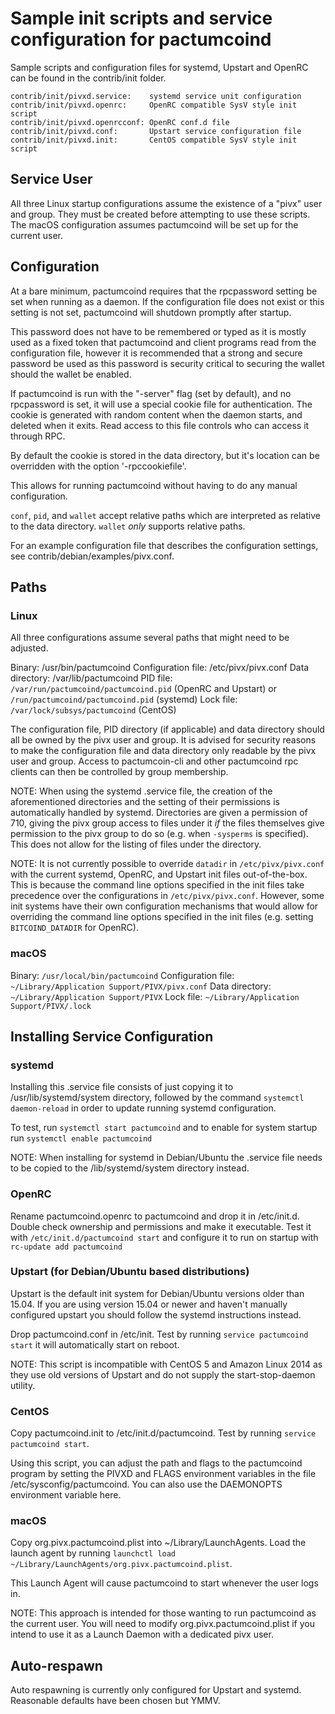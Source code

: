 Sample init scripts and service configuration for pactumcoind
==========================================================

Sample scripts and configuration files for systemd, Upstart and OpenRC
can be found in the contrib/init folder.

    contrib/init/pivxd.service:    systemd service unit configuration
    contrib/init/pivxd.openrc:     OpenRC compatible SysV style init script
    contrib/init/pivxd.openrcconf: OpenRC conf.d file
    contrib/init/pivxd.conf:       Upstart service configuration file
    contrib/init/pivxd.init:       CentOS compatible SysV style init script

Service User
---------------------------------

All three Linux startup configurations assume the existence of a "pivx" user
and group.  They must be created before attempting to use these scripts.
The macOS configuration assumes pactumcoind will be set up for the current user.

Configuration
---------------------------------

At a bare minimum, pactumcoind requires that the rpcpassword setting be set
when running as a daemon.  If the configuration file does not exist or this
setting is not set, pactumcoind will shutdown promptly after startup.

This password does not have to be remembered or typed as it is mostly used
as a fixed token that pactumcoind and client programs read from the configuration
file, however it is recommended that a strong and secure password be used
as this password is security critical to securing the wallet should the
wallet be enabled.

If pactumcoind is run with the "-server" flag (set by default), and no rpcpassword is set,
it will use a special cookie file for authentication. The cookie is generated with random
content when the daemon starts, and deleted when it exits. Read access to this file
controls who can access it through RPC.

By default the cookie is stored in the data directory, but it's location can be overridden
with the option '-rpccookiefile'.

This allows for running pactumcoind without having to do any manual configuration.

`conf`, `pid`, and `wallet` accept relative paths which are interpreted as
relative to the data directory. `wallet` *only* supports relative paths.

For an example configuration file that describes the configuration settings,
see contrib/debian/examples/pivx.conf.

Paths
---------------------------------

### Linux

All three configurations assume several paths that might need to be adjusted.

Binary:              /usr/bin/pactumcoind
Configuration file:  /etc/pivx/pivx.conf
Data directory:      /var/lib/pactumcoind
PID file:            `/var/run/pactumcoind/pactumcoind.pid` (OpenRC and Upstart) or `/run/pactumcoind/pactumcoind.pid` (systemd)
Lock file:           `/var/lock/subsys/pactumcoind` (CentOS)

The configuration file, PID directory (if applicable) and data directory
should all be owned by the pivx user and group.  It is advised for security
reasons to make the configuration file and data directory only readable by the
pivx user and group.  Access to pactumcoin-cli and other pactumcoind rpc clients
can then be controlled by group membership.

NOTE: When using the systemd .service file, the creation of the aforementioned
directories and the setting of their permissions is automatically handled by
systemd. Directories are given a permission of 710, giving the pivx group
access to files under it _if_ the files themselves give permission to the
pivx group to do so (e.g. when `-sysperms` is specified). This does not allow
for the listing of files under the directory.

NOTE: It is not currently possible to override `datadir` in
`/etc/pivx/pivx.conf` with the current systemd, OpenRC, and Upstart init
files out-of-the-box. This is because the command line options specified in the
init files take precedence over the configurations in
`/etc/pivx/pivx.conf`. However, some init systems have their own
configuration mechanisms that would allow for overriding the command line
options specified in the init files (e.g. setting `BITCOIND_DATADIR` for
OpenRC).

### macOS

Binary:              `/usr/local/bin/pactumcoind`
Configuration file:  `~/Library/Application Support/PIVX/pivx.conf`
Data directory:      `~/Library/Application Support/PIVX`
Lock file:           `~/Library/Application Support/PIVX/.lock`

Installing Service Configuration
-----------------------------------

### systemd

Installing this .service file consists of just copying it to
/usr/lib/systemd/system directory, followed by the command
`systemctl daemon-reload` in order to update running systemd configuration.

To test, run `systemctl start pactumcoind` and to enable for system startup run
`systemctl enable pactumcoind`

NOTE: When installing for systemd in Debian/Ubuntu the .service file needs to be copied to the /lib/systemd/system directory instead.

### OpenRC

Rename pactumcoind.openrc to pactumcoind and drop it in /etc/init.d.  Double
check ownership and permissions and make it executable.  Test it with
`/etc/init.d/pactumcoind start` and configure it to run on startup with
`rc-update add pactumcoind`

### Upstart (for Debian/Ubuntu based distributions)

Upstart is the default init system for Debian/Ubuntu versions older than 15.04. If you are using version 15.04 or newer and haven't manually configured upstart you should follow the systemd instructions instead.

Drop pactumcoind.conf in /etc/init.  Test by running `service pactumcoind start`
it will automatically start on reboot.

NOTE: This script is incompatible with CentOS 5 and Amazon Linux 2014 as they
use old versions of Upstart and do not supply the start-stop-daemon utility.

### CentOS

Copy pactumcoind.init to /etc/init.d/pactumcoind. Test by running `service pactumcoind start`.

Using this script, you can adjust the path and flags to the pactumcoind program by
setting the PIVXD and FLAGS environment variables in the file
/etc/sysconfig/pactumcoind. You can also use the DAEMONOPTS environment variable here.

### macOS

Copy org.pivx.pactumcoind.plist into ~/Library/LaunchAgents. Load the launch agent by
running `launchctl load ~/Library/LaunchAgents/org.pivx.pactumcoind.plist`.

This Launch Agent will cause pactumcoind to start whenever the user logs in.

NOTE: This approach is intended for those wanting to run pactumcoind as the current user.
You will need to modify org.pivx.pactumcoind.plist if you intend to use it as a
Launch Daemon with a dedicated pivx user.

Auto-respawn
-----------------------------------

Auto respawning is currently only configured for Upstart and systemd.
Reasonable defaults have been chosen but YMMV.

